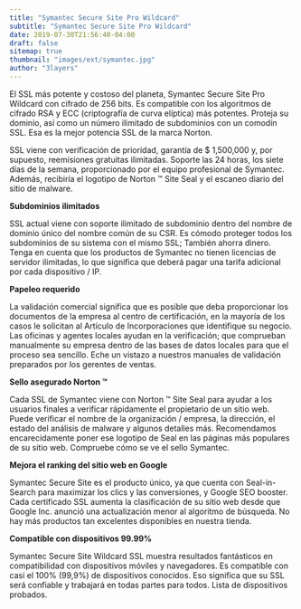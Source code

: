 ```yaml
---
title: "Symantec Secure Site Pro Wildcard"
subtitle: "Symantec Secure Site Pro Wildcard"
date: 2019-07-30T21:56:40-04:00
draft: false
sitemap: true
thumbnail: "images/ext/symantec.jpg"
author: "3layers"
---
```


El SSL más potente y costoso del planeta, Symantec Secure Site Pro Wildcard con cifrado de 256 bits. Es compatible con los algoritmos de cifrado RSA y ECC (criptografía de curva elíptica) más potentes. Proteja su dominio, así como un número ilimitado de subdominios con un comodín SSL. Esa es la mejor potencia SSL de la marca Norton.

SSL viene con verificación de prioridad, garantía de $ 1,500,000 y, por supuesto, reemisiones gratuitas ilimitadas. Soporte las 24 horas, los siete días de la semana, proporcionado por el equipo profesional de Symantec. Además, recibiría el logotipo de Norton ™ Site Seal y el escaneo diario del sitio de malware.

**Subdominios ilimitados**

SSL actual viene con soporte ilimitado de subdominio dentro del nombre de dominio único del nombre común de su CSR. Es cómodo proteger todos los subdominios de su sistema con el mismo SSL; También ahorra dinero. Tenga en cuenta que los productos de Symantec no tienen licencias de servidor ilimitadas, lo que significa que deberá pagar una tarifa adicional por cada dispositivo / IP.

**Papeleo requerido**

La validación comercial significa que es posible que deba proporcionar los documentos de la empresa al centro de certificación, en la mayoría de los casos le solicitan al Artículo de Incorporaciones que identifique su negocio. Las oficinas y agentes locales ayudan en la verificación; que comprueban manualmente su empresa dentro de las bases de datos locales para que el proceso sea sencillo. Eche un vistazo a nuestros manuales de validación preparados por los gerentes de ventas.

**Sello asegurado Norton ™**

Cada SSL de Symantec viene con Norton ™ Site Seal para ayudar a los usuarios finales a verificar rápidamente el propietario de un sitio web. Puede verificar el nombre de la organización / empresa, la dirección, el estado del análisis de malware y algunos detalles más. Recomendamos encarecidamente poner ese logotipo de Seal en las páginas más populares de su sitio web. Compruebe cómo se ve el sello Symantec.

**Mejora el ranking del sitio web en Google**

Symantec Secure Site es el producto único, ya que cuenta con Seal-in-Search para maximizar los clics y las conversiones, y Google SEO booster. Cada certificado SSL aumenta la clasificación de su sitio web desde que Google Inc. anunció una actualización menor al algoritmo de búsqueda. No hay más productos tan excelentes disponibles en nuestra tienda.

**Compatible con dispositivos 99.99%**

Symantec Secure Site Wildcard SSL muestra resultados fantásticos en compatibilidad con dispositivos móviles y navegadores. Es compatible con casi el 100% (99,9%) de dispositivos conocidos. Eso significa que su SSL será confiable y trabajará en todas partes para todos. Lista de dispositivos probados.